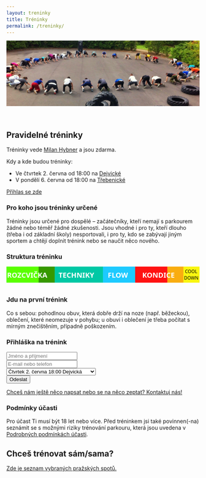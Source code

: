 ```yaml
---
layout: treninky
title: Tréninky
permalink: /treninky/
---
```


<script src="//code.jquery.com/jquery-1.11.3.min.js"></script>

<a href="#" class="image fit"><img src="/images/training.jpg" alt="" /></a>

<a id="pravidelne"></a>

   

## Pravidelné tréninky

Tréninky vede [Milan Hybner](/milan-hybner/) a jsou zdarma.

Kdy a kde budou tréninky:

* Ve čtvrtek 2. června od 18:00 na [Dejvické](/dejvicka/)
* V pondělí 6. června od 18:00 na [Třebenické](/trebenicka/)

<a href="#prihlaska" class="button special">Přihlas se zde</a>

### Pro koho jsou tréninky určené

Tréninky jsou určené pro dospělé – začátečníky, kteří nemají s parkourem žádné nebo téměř žádné zkušenosti. Jsou vhodné i pro ty, kteří dlouho (třeba i od základní školy) nesportovali, i pro ty, kdo se zabývají jiným sportem a chtějí doplnit trénink nebo se naučit něco nového.

### Struktura tréninku

<div class="svg-container">
<svg id="svg2" xmlns:rdf="http://www.w3.org/1999/02/22-rdf-syntax-ns#" xmlns="http://www.w3.org/2000/svg" version="1.1" xmlns:cc="http://creativecommons.org/ns#" xmlns:dc="http://purl.org/dc/elements/1.1/" xmlns:xlink="//www.w3.org/1999/xlink" viewBox="0 0 600 60" preserveAspectRatio="xMinYMin meet" class="svg-content">
<metadata id="metadata6"><rdf:RDF><cc:Work rdf:about=""><dc:format>image/svg+xml</dc:format><dc:type rdf:resource="http://purl.org/dc/dcmitype/StillImage"/><dc:title/></cc:Work></rdf:RDF></metadata>

<rect height="50" width="100" fill="#5aff00"/>
<rect height="50" width="50" x="100" fill="#369900"/>
<a xlink:href="/rozcvicka"><text x="2" y="35" font-weight="bold" font-size="22px" font-family="Sans" fill="#ffffff">ROZCVIČKA</text></a>                    

<rect height="50" width="150" x="150" fill="#00c8a5"/>
<a xlink:href="/techniky"><text x="162" y="35" font-weight="bold" font-size="22px" font-family="Sans" fill="#ffffff">TECHNIKY</text></a>                    

<rect height="50" width="100" x="300" fill="#1dcaff"/>
<a xlink:href="/flow"><text x="315" y="35" font-weight="bold" font-size="22px" font-family="Sans" fill="#ffffff">FLOW</text></a>                    

<rect height="50" width="100" x="400" fill="#ff1212"/>
<rect height="50" width="50" x="500" fill="#f9ad10"/>
<a xlink:href="/kondice"><text x="422" y="35" font-weight="bold" font-size="22px" font-family="Sans" fill="#ffffff">KONDICE</text></a>                    

<rect height="50" width="50" x="550" fill="#f9f610"/>
<a xlink:href="/cooldown"><text font-size="14px" font-family="Sans">
<tspan x="555" y="20">COOL</tspan><tspan x="552" y="40">DOWN</tspan></text></a>

</svg>
</div>

### Jdu na první trénink

Co s sebou: pohodlnou obuv, která dobře drží na noze (např. běžeckou), oblečení, které neomezuje v pohybu; u obuvi i oblečení je třeba počítat s mírným znečištěním, případně poškozením.

<a id="prihlaska"></a>

### Přihláška na trénink

<form id="f">
<div class="row uniform 50%">
  <div class="3u 12u$(medium)">
    <input type="text" id="name" placeholder="Jméno a příjmení"></input>
  </div>
  <div class="3u 12u$(medium)">
    <input type="text" id="contact" placeholder="E-mail nebo telefon"></input>
  </div>
  <div class="3u 12u$(medium)">
    <div class="select-wrapper">
      <select id="date">
        <option value="2016-06-02">Čtvrtek 2. června 18:00 Dejvická</option>
        <option value="2016-06-06">Pondělí 6. června 18:00 Třebenická</option>
      </select>
    </div>
  </div>
  <div class="3u$ 12u$(medium)">
    <input type="submit" id="btn" value="Odeslat">
  </div>
</div>
</form>

[Chceš nám ještě něco napsat nebo se na něco zeptat? Kontaktuj nás!](/o-nas/#kontakt)

<a id="spoty"></a>

### Podmínky účasti

Pro účast Ti musí být 18 let nebo více. Před tréninkem jsi také povinnen(-na) seznámit se s možnými riziky trénování parkouru, která jsou uvedena v [Podrobných podmínkách účasti](/o-nas/#podminky).

## Chceš trénovat sám/sama?

[Zde je seznam vybraných pražských spotů.](/spoty/)

<script type="text/javascript">
        $(document).ready(function() {
            $('form[id=f]').submit(function(e) {
                e.preventDefault();
                var text = $('#date').val() + ' – ' + $('#name').val() + ' – ' + $('#contact').val();
                var postData = '{"text": "' + text + '", "channel": "#prihlasky"}';
                var btn = $('#btn');
                $.ajax({
                    type: 'POST',
                    cache: false,
                    url: 'https://hooks.slack.com/services/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',
                    data: postData,
                    success: function() {window.location.href = "#";}
                });
                btn.val("Odesláno ✓");
            });
        });
</script>
